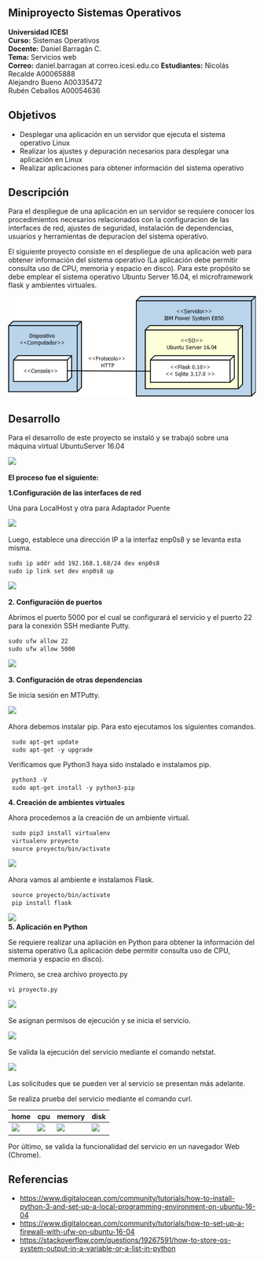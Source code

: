## Miniproyecto Sistemas Operativos

**Universidad ICESI**  
**Curso:** Sistemas Operativos  
**Docente:** Daniel Barragán C.  
**Tema:**  Servicios web  
**Correo:** daniel.barragan at correo.icesi.edu.co
**Estudiantes:** Nicolás Recalde A00065888  
                 Alejandro Bueno A00335472  
                 Rubén Ceballos A00054636  

## Objetivos
* Desplegar una aplicación en un servidor que ejecuta el sistema operativo Linux
* Realizar los ajustes y depuración necesarios para desplegar una
aplicación en Linux
* Realizar aplicaciones para obtener información del sistema operativo

## Descripción
Para el despliegue de una aplicación en un servidor se requiere conocer los procedimientos necesarios relacionados con la configuracion de las interfaces de red, ajustes de seguridad, instalación de dependencias, usuarios y herramientas de depuracíon del sistema operativo.

El siguiente proyecto consiste en el despliegue de una aplicación web para obtener información del sistema operativo (La aplicación debe permitir consulta uso de CPU, memoria y espacio en disco). Para este propósito se debe emplear el sistema operativo Ubuntu Server 16.04, el microframework flask y ambientes virtuales.

<p align="center">
  <img src="images/vista-despliegue.png" alt="webservice architecture"/>
</p>

## Desarrollo

Para el desarrollo de este proyecto se instaló y se trabajó sobre una máquina virtual UbuntuServer 16.04  

![][1]  

**El proceso fue el siguiente:** 

**1.Configuración de las interfaces de red**  

Una para LocalHost y otra para Adaptador Puente

![][2]  

Luego, establece una dirección IP a la interfaz enp0s8 y se levanta esta misma.
```
sudo ip addr add 192.168.1.68/24 dev enp0s8
sudo ip link set dev enp0s8 up
```  
![][8]

**2. Configuración de puertos**  

Abrimos el puerto 5000 por el cual se configurará el servicio y el puerto 22 para la conexión SSH mediante Putty.
```
sudo ufw allow 22
sudo ufw allow 5000
```  
![][9] 

**3. Configuración de otras dependencias**

Se inicia sesión en MTPutty.

![][19]

Ahora debemos instalar pip. Para esto ejecutamos los siguientes comandos.  
```
 sudo apt-get update
 sudo apt-get -y upgrade
```  
Verificamos que Python3 haya sido instalado e instalamos pip.
```
 python3 -V
 sudo apt-get install -y python3-pip
```
**4. Creación de ambientes virtuales**  

Ahora procedemos a la creación de un ambiente virtual.  
```
 sudo pip3 install virtualenv 
 virtualenv proyecto
 source proyecto/bin/activate 
```  
![][10]

Ahora vamos al ambiente e instalamos Flask.  
```
 source proyecto/bin/activate 
 pip install flask
```  
![][11]  
**5. Aplicación en Python**  

Se requiere realizar una apliación en Python para obtener la información del sistema operativo (La aplicación debe permitir consulta uso de CPU, memoria y espacio en disco).

Primero, se crea archivo proyecto.py
```
vi proyecto.py
```  
![][14] 

Se asignan permisos de ejecución y se inicia el servicio.

![][12]
 
 Se valida la ejecución del servicio mediante el comando netstat.
 
![][13]

Las solicitudes que se pueden ver al servicio se presentan más adelante.

Se realiza prueba del servicio mediante el comando curl.

| home | cpu | memory | disk |
| --- | --- | --- | --- |
| ![][15] | ![][16] | ![][17] | ![][18] |

Por último, se valida la funcionalidad del servicio en un navegador Web (Chrome).



## Referencias
* https://www.digitalocean.com/community/tutorials/how-to-install-python-3-and-set-up-a-local-programming-environment-on-ubuntu-16-04  
* https://www.digitalocean.com/community/tutorials/how-to-set-up-a-firewall-with-ufw-on-ubuntu-16-04  
* https://stackoverflow.com/questions/19267591/how-to-store-os-system-output-in-a-variable-or-a-list-in-python  

[1]: images/ubuntuServer.JPG
[2]: images/conftarjetared.JPG
[3]: images/firewallport.JPG
[4]: images/sshstart.JPG
[5]: images/virtualenv.JPG
[6]: images/installflask.JPG
[7]: images/service.JPG
[8]: images/so1.PNG
[9]: images/so2.PNG
[10]: images/so3.PNG
[11]: images/so4.PNG
[12]: images/so5.PNG
[13]: images/so6.PNG
[14]: images/so7.PNG
[15]: images/so8.PNG
[16]: images/so9.PNG
[17]: images/so10.PNG
[18]: images/so11.PNG
[19]: images/so12.PNG
